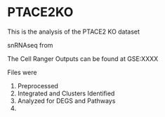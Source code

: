 # PTACE2KO

This is the analysis of the PTACE2 KO dataset 

snRNAseq from

The Cell Ranger Outputs can be found at GSE:XXXX

Files were 

1) Preprocessed
2) Integrated and Clusters Identified
3) Analyzed for DEGS and Pathways
4) 
